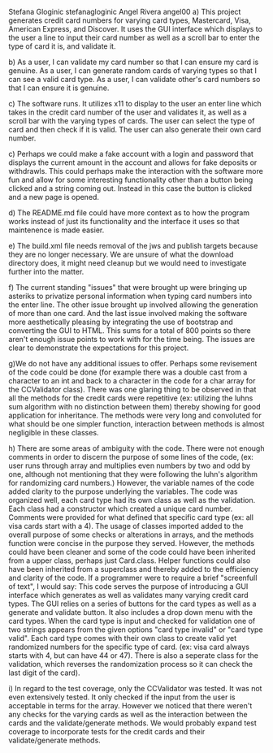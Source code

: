 Stefana Gloginic stefanagloginic
Angel Rivera angel00
a) This project generates credit card numbers for varying card types, Mastercard, Visa, American Express, and Discover. It uses the GUI interface which displays to the user a line to input their card number as well as a scroll bar to enter the type of card it is, and validate it.

b) As a user, I can validate my card number so that I can ensure my card is genuine.
   As a user, I can generate random cards of varying types so that I can see a valid card type.
   As a user, I can validate other's card numbers so that I can ensure it is genuine. 

c) The software runs. It utilizes x11 to display to the user an enter line which takes in the credit card number of the user and validates it, as well as a scroll bar with the varying types of cards. The user can select the type of card and then check if it is valid. The user can also generate their own card number.

c) Perhaps we could make a fake account with a login and password that displays the current amount in the account and allows for fake deposits or withdrawls. This could perhaps make the interaction with the software more fun and allow for some interesting functionality other than a button being clicked and a string coming out. Instead in this case the button is clicked and a new page is opened.

d) The README.md file could have more context as to how the program works instead of just its functionality and the interface it uses so that maintenence is made easier.

e) The build.xml file needs removal of the jws and publish targets because they are no longer necessary. We are unsure of what the download directory does, it might need cleanup but we would need to investigate further into the matter. 

f) The current standing "issues" that were brought up were bringing up asteriks to privatize personal information when typing card numbers into the enter line. The other issue brought up involved allowing the generation of more than one card. And the last issue involved making the software more aesthetically pleasing by integrating the use of bootstrap and converting the GUI to HTML. This sums for a total of 800 points so there aren't enough issue points to work with for the time being. The issues are clear to demonstrate the expectations for this project.

g)We do not have any additional issues to offer. Perhaps some revisement of the code could be done (for example there was a double cast from a character to an int and back to a character in the code for a char array for the CCValidator class). There was one glaring thing to be observed in that all the methods for the credit cards were repetitive (ex: utilizing the luhns sum algorithm with no distinction between them) thereby showing for good application for inheritance. The methods were very long and convoluted for what should be one simpler function, interaction between methods is almost negligible in these classes.

h) There are some areas of ambiguity with the code. There were not enough comments in order to discern the purpose of some lines of the code, (ex: user runs through array and multiplies even numbers by two and odd by one, although not mentioning that they were following the luhn's algorithm for randomizing card numbers.) However, the variable names of the code added clarity to the purpose underlying the variables. The code was organized well, each card type had its own class as well as the validation. Each class had a constructor which created a unique card number. Comments were provided for what defined that specific card type (ex: all visa cards start with a 4). The usage of classes imported added to the overall purpose of some checks or alterations in arrays, and the methods function were concise in the purpose they served. However, the methods could have been cleaner and some of the code could have been inherited from a upper class, perhaps just Card.class. Helper functions could also have been inherited from a superclass and thereby added to the efficiency and clarity of the code. If a programmer were to require a brief "screenfull of text", I would say: This code serves the purpose of introducing a GUI interface which generates as well as validates many varying credit card types. The GUI relies on a series of buttons for the card types as well as a generate and validate button. It also includes a drop down menu with the card types. When the card type is input and checked for validation one of two strings appears from the given options "card type invalid" or "card type valid". Each card type comes with their own class to create valid yet randomized numbers for the specific type of card. (ex: visa card always starts with 4, but can have 44 or 47). There is also a seperate class for the validation, which reverses the randomization process so it can check the last digit of the card).

i) In regard to the test coverage, only the CCValidator was tested. It was not even extensively tested. It only checked if the input from the user is acceptable in terms for the array. However we noticed that there weren't any checks for the varying cards as well as the interaction between the cards and the validate/generate methods. We would probably expand test coverage to incorporate tests for the credit cards and their validate/generate methods.